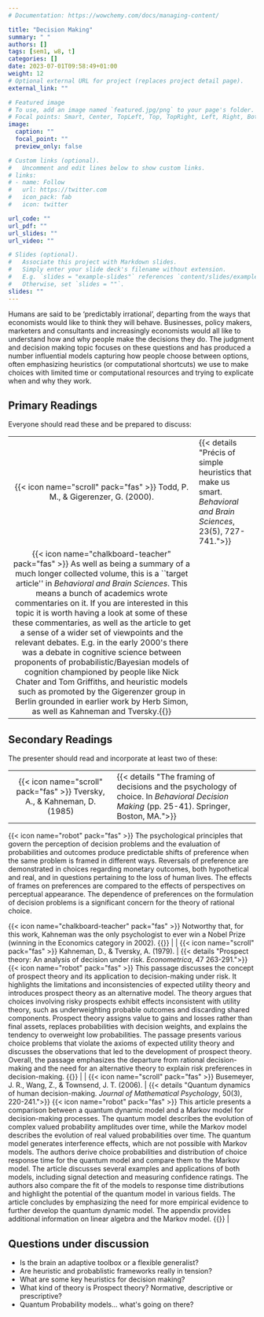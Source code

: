 ```yaml
---
# Documentation: https://wowchemy.com/docs/managing-content/

title: "Decision Making"
summary: " "
authors: []
tags: [sem1, w8, t]
categories: []
date: 2023-07-01T09:58:49+01:00
weight: 12
# Optional external URL for project (replaces project detail page).
external_link: ""

# Featured image
# To use, add an image named `featured.jpg/png` to your page's folder.
# Focal points: Smart, Center, TopLeft, Top, TopRight, Left, Right, BottomLeft, Bottom, BottomRight.
image:
  caption: ""
  focal_point: ""
  preview_only: false

# Custom links (optional).
#   Uncomment and edit lines below to show custom links.
# links:
# - name: Follow
#   url: https://twitter.com
#   icon_pack: fab
#   icon: twitter

url_code: ""
url_pdf: ""
url_slides: ""
url_video: ""

# Slides (optional).
#   Associate this project with Markdown slides.
#   Simply enter your slide deck's filename without extension.
#   E.g. `slides = "example-slides"` references `content/slides/example-slides.md`.
#   Otherwise, set `slides = ""`.
slides: ""
---
```


Humans are said to be ‘predictably irrational’, departing from the ways that economists would like to think they will behave. Businesses, policy makers, marketers and consultants and increasingly economists would all like to understand how and why people make the decisions they do. The judgment and decision making topic focuses on these questions and has produced a number influential models capturing how people choose between options, often emphasizing heuristics (or computational shortcuts) we use to make choices with limited time or computational resources and trying to explicate when and why they work.

## Primary Readings

Everyone should read these and be prepared to discuss:

|  |  |
|:----:|:-----|
| {{< icon name="scroll" pack="fas" >}} Todd, P. M., & Gigerenzer, G. (2000). | {{< details "Précis of simple heuristics that make us smart. *Behavioral and Brain Sciences*, 23(5), 727-741.">}}
{{< icon name="chalkboard-teacher" pack="fas" >}} As well as being a summary of a much longer collected volume, this is a ``target article'' in *Behavioral and Brain Sciences*. This means a bunch of academics wrote commentaries on it. If you are interested in this topic it is worth having a look at some of these these commentaries, as well as the article to get a sense of a wider set of viewpoints and the relevant debates. E.g. in the early 2000's there was a debate in cognitive science between proponents of probabilistic/Bayesian models of cognition championed by people like Nick Chater and Tom Griffiths, and heuristic models such as promoted by the Gigerenzer group in Berlin grounded in earlier work by Herb Simon, as well as Kahneman and Tversky.{{</details>}} |
 <!-- {{< icon name="robot" pack="fas" >}} How can anyone be rational in a world where knowledge is limited, time is pressing, and deep thought is often an unattainable luxury? Traditional models of unbounded rationality and optimization in cognitive science, economics, and animal behavior have tended to view decision-makers as possessing supernatural powers of reason, limitless knowledge, and endless time. But understanding decisions in the real world requires a more psychologically plausible notion of bounded rationality. In Simple heuristics that make us smart (Gigerenzer et al. 1999), we explore fast and frugal heuristics – simple rules in the mind’s adaptive toolbox for making decisions with realistic mental resources. -->


## Secondary Readings

The presenter should read and incorporate at least two of these:

|  |  |
|:----:|:-----|
| {{< icon name="scroll" pack="fas" >}} Tversky, A., & Kahneman, D. (1985) | {{< details "The framing of decisions and the psychology of choice. In *Behavioral Decision Making* (pp. 25-41). Springer, Boston, MA.">}}
{{< icon name="robot" pack="fas" >}} The psychological principles that govern the perception of decision problems and the evaluation of probabilities and outcomes produce predictable shifts of preference when the same problem is framed in different ways. Reversals of preference are demonstrated in choices regarding monetary outcomes, both hypothetical and real, and in questions pertaining to the loss of human lives. The effects of frames on preferences are compared to the effects of perspectives on perceptual appearance. The dependence of preferences on the formulation of decision problems is a significant concern for the theory of rational choice.


{{< icon name="chalkboard-teacher" pack="fas" >}} Notworthy that, for this work, Kahneman was the only psychologist to ever win a Nobel Prize (winning in the Economics category in 2002).
{{</details>}} | 
| {{< icon name="scroll" pack="fas" >}} Kahneman, D., & Tversky, A. (1979). | {{< details "Prospect theory: An analysis of decision under risk. *Econometrica*, 47 263-291.">}}
{{< icon name="robot" pack="fas" >}} This passage discusses the concept of prospect theory and its application to decision-making under risk. It highlights the limitations and inconsistencies of expected utility theory and introduces prospect theory as an alternative model. The theory argues that choices involving risky prospects exhibit effects inconsistent with utility theory, such as underweighting probable outcomes and discarding shared components. Prospect theory assigns value to gains and losses rather than final assets, replaces probabilities with decision weights, and explains the tendency to overweight low probabilities. The passage presents various choice problems that violate the axioms of expected utility theory and discusses the observations that led to the development of prospect theory. Overall, the passage emphasizes the departure from rational decision-making and the need for an alternative theory to explain risk preferences in decision-making.
{{</details>}} |
| {{< icon name="scroll" pack="fas" >}} Busemeyer, J. R., Wang, Z., & Townsend, J. T. (2006). | {{< details "Quantum dynamics of human decision-making. *Journal of Mathematical Psychology*, 50(3), 220-241.">}}
{{< icon name="robot" pack="fas" >}} This article presents a comparison between a quantum dynamic model and a Markov model for decision-making processes. The quantum model describes the evolution of complex valued probability amplitudes over time, while the Markov model describes the evolution of real valued probabilities over time. The quantum model generates interference effects, which are not possible with Markov models. The authors derive choice probabilities and distribution of choice response time for the quantum model and compare them to the Markov model. The article discusses several examples and applications of both models, including signal detection and measuring confidence ratings. The authors also compare the fit of the models to response time distributions and highlight the potential of the quantum model in various fields. The article concludes by emphasizing the need for more empirical evidence to further develop the quantum dynamic model. The appendix provides additional information on linear algebra and the Markov model. {{</details>}} |




## Questions under discussion

 - Is the brain an adaptive toolbox or a flexible generalist?
 - Are heuristic and probablistic frameworks really in tension?
 - What are some key heuristics for decision making?
 - What kind of theory is Prospect theory? Normative, descriptive or prescriptive?
 - Quantum Probability models... what's going on there?

